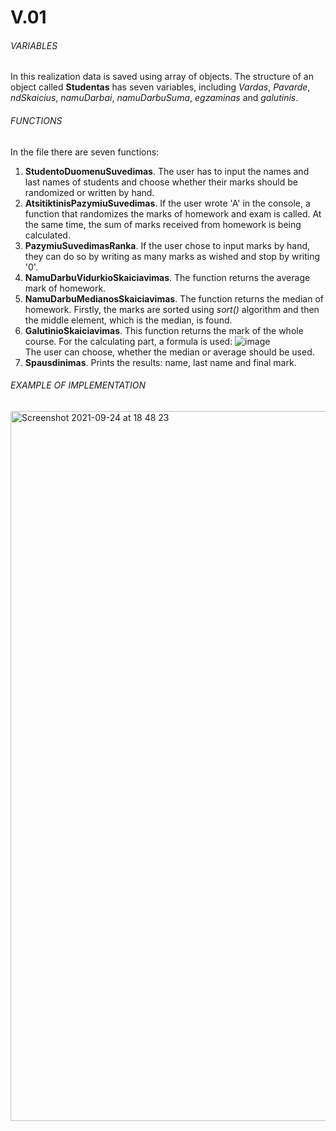 # V.01
###### VARIABLES
In this realization data is saved using array of objects. The structure of an object called **Studentas** has seven variables, including *Vardas*, *Pavarde*, *ndSkaicius*, *namuDarbai*, *namuDarbuSuma*, *egzaminas* and *galutinis*.

###### FUNCTIONS
In the file there are seven functions:
1. **StudentoDuomenuSuvedimas**. The user has to input the names and last names of students and choose whether their marks should be randomized or written by hand.
2. **AtsitiktinisPazymiuSuvedimas**. If the user wrote 'A' in the console, a function that randomizes the marks of homework and exam is called. At the same time, the sum of marks received from homework is being calculated.
3. **PazymiuSuvedimasRanka**. If the user chose to input marks by hand, they can do so by writing as many marks as wished and stop by writing '0'.
4. **NamuDarbuVidurkioSkaiciavimas**. The function returns the average mark of homework.
5. **NamuDarbuMedianosSkaiciavimas**. The function returns the median of homework. Firstly, the marks are sorted using *sort()* algorithm and then the middle element, which is the median, is found.
6. **GalutinioSkaiciavimas**. This function returns the mark of the whole course. For the calculating part, a formula is used:
![image](https://user-images.githubusercontent.com/76739304/134708788-0d5e2117-b352-4646-b643-e1647a689ce0.png) \
The user can choose, whether the median or average should be used.
7. **Spausdinimas**. Prints the results: name, last name and final mark.

###### EXAMPLE OF IMPLEMENTATION
<img width="1136" alt="Screenshot 2021-09-24 at 18 48 23" src="https://user-images.githubusercontent.com/76739304/134704369-880247ee-669e-4601-a3d9-7ed5cd2381bd.png">
